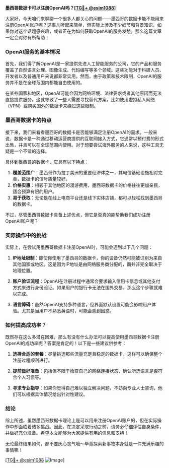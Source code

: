 **墨西哥数据卡可以注册OpenAI吗？[[TG💪+ @esim1088](https://t.me/s/esim1088)]**

大家好，今天咱们来聊聊一个很多人都关心的问题——墨西哥的数据卡能不能用来注册OpenAI账户呢？这事儿听起来简单，但实际上涉及不少细节和背景知识。如果你对这个话题感兴趣，或者正在为如何获取OpenAI的服务发愁，那么这篇文章一定会对你有所帮助！

### OpenAI服务的基本情况

首先，我们得了解OpenAI是一家提供先进人工智能服务的公司，它的产品和服务覆盖了自然语言处理、图像生成、代码编写等多个领域。这些功能对于科研人员、开发者以及普通用户来说都非常实用。然而，由于政策和技术限制，OpenAI的服务并不是在全球范围内都能自由使用的。

在某些国家和地区，OpenAI可能会因为网络环境、法律要求或者其他原因而无法直接提供服务。这就导致了一些人需要寻找替代方案，比如使用虚拟私人网络（VPN）或购买国外的数据卡来绕过这些限制。

### 墨西哥数据卡的特点

接下来，我们来看看墨西哥的数据卡是否能够满足注册OpenAI的需求。一般来说，数据卡是一种通过移动运营商提供的互联网接入方式，它通常以预付费的形式出售，并且可以在全球范围内使用。对于想要尝试海外服务的人来说，这种工具无疑是一个不错的选择。

具体到墨西哥的数据卡，它具有以下特点：

1. **覆盖范围广**：墨西哥作为拉丁美洲的重要经济体之一，其电信基础设施相对完善，数据卡的信号质量较好。
2. **价格实惠**：相较于其他地区的漫游费用，墨西哥数据卡的价格往往更加亲民，适合预算有限的用户。
3. **易于获取**：无论是在线上电商平台还是线下实体店铺，都可以轻松找到墨西哥的数据卡。

不过，尽管墨西哥数据卡具备上述优点，但它是否真的能帮助我们成功注册OpenAI账户呢？

### 实际操作中的挑战

实际上，在尝试用墨西哥数据卡注册OpenAI时，可能会遇到以下几个问题：

1. **IP地址限制**：即使你使用了墨西哥的数据卡，你的设备仍然可能被识别为来自其他国家或地区。这是因为IP地址是由网络服务商分配的，而并非完全取决于地理位置。
   
2. **账户验证流程**：OpenAI在注册过程中通常会要求输入信用卡信息或其他支付方式来进行身份验证。如果用户的银行卡无法在国外交易，那么这个步骤就难以完成。

3. **语言障碍**：虽然OpenAI支持多种语言，但界面默认设置可能会影响用户体验。尤其是当用户不熟悉英语时，可能会感到困惑。

### 如何提高成功率？

既然存在这么多潜在困难，那么有没有什么办法可以提高使用墨西哥数据卡注册OpenAI的成功率呢？答案是肯定的！以下是一些建议供参考：

1. **选择合适的套餐**：尽量挑选那些流量充足且稳定的数据卡，这样可以确保整个注册过程顺利进行。
   
2. **提前做好准备**：包括但不限于检查自己的网络连接状态、确认所选语言是否符合个人习惯等。

3. **寻求专业指导**：如果你觉得自己难以独立解决问题，不妨向专业人士咨询，他们可以根据具体情况给出针对性建议。

### 结论

综上所述，虽然墨西哥数据卡理论上是可以用来注册OpenAI账户的，但在实际操作中却面临着诸多挑战。因此，在决定采取行动之前，请务必仔细评估自身条件，并做好充分准备。希望本文能够为大家提供有用的信息和支持！

无论最终结果如何，都不要灰心丧气哦～毕竟探索新事物本身就是一件充满乐趣的事情嘛！

[[TG💪+ @esim1088](https://t.me/s/esim1088) ![Image](https://i.postimg.cc/4NQfJmqS/Snipaste-2025-05-13-00-14-12.png)]